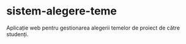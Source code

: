 # sistem-alegere-teme
Aplicație web pentru gestionarea alegerii temelor de proiect de către studenți.
